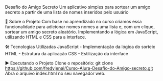 Desafio do Amigo Secreto
Um aplicativo simples para sortear um amigo secreto a partir de uma lista de nomes inseridos pelo usuário

📌 Sobre o Projeto
Com base no aprendizado no curso criamos essa funcionalidade para  adicionar nomes nomes a uma lista e, com um clique, sortear um amigo secreto aleatório.
Implementando a lógica em JavaScript, utilizando HTML e CSS para a interface.

🛠️ Tecnologias Utilizadas
JavaScript - Implementação da lógica do sorteio
HTML - Estrutura da aplicação
CSS - Estilização da interface

▶️ Executando o Projeto
Clone o repositório:
git clone https://github.com/fredyjenai/Curso-Alura-Desafio-do-Amigo-secreto.git
Abra o arquivo index.html no seu navegador web.
